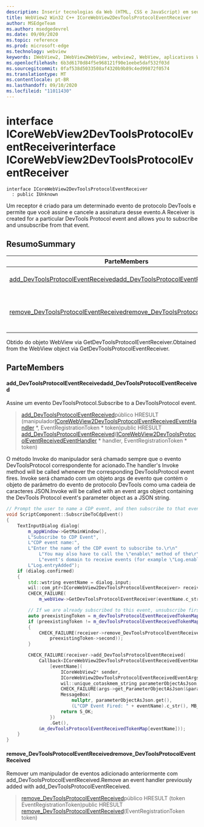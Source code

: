 ```yaml
---
description: Inserir tecnologias da Web (HTML, CSS e JavaScript) em seus aplicativos nativos com o controle WebView2 do Microsoft Edge
title: WebView2 Win32 C++ ICoreWebView2DevToolsProtocolEventReceiver
author: MSEdgeTeam
ms.author: msedgedevrel
ms.date: 09/09/2020
ms.topic: reference
ms.prod: microsoft-edge
ms.technology: webview
keywords: IWebView2, IWebView2WebView, webview2, WebView, aplicativos Win32, Win32, Edge, ICoreWebView2, ICoreWebView2Controller, controle do navegador, HTML Edge, ICoreWebView2DevToolsProtocolEventReceiver
ms.openlocfilehash: 6b3d6170d84f5e968121f90e1eebe5daf532f03d
ms.sourcegitcommit: 0faf538d5033508af4320b9b89c4ed99872f0574
ms.translationtype: MT
ms.contentlocale: pt-BR
ms.lasthandoff: 09/10/2020
ms.locfileid: "11011430"
---
```

# <span data-ttu-id="74785-104">interface ICoreWebView2DevToolsProtocolEventReceiver</span><span class="sxs-lookup"><span data-stu-id="74785-104">interface ICoreWebView2DevToolsProtocolEventReceiver</span></span> 

```
interface ICoreWebView2DevToolsProtocolEventReceiver
  : public IUnknown
```

<span data-ttu-id="74785-105">Um receptor é criado para um determinado evento de protocolo DevTools e permite que você assine e cancele a assinatura desse evento.</span><span class="sxs-lookup"><span data-stu-id="74785-105">A Receiver is created for a particular DevTools Protocol event and allows you to subscribe and unsubscribe from that event.</span></span>

## <span data-ttu-id="74785-106">Resumo</span><span class="sxs-lookup"><span data-stu-id="74785-106">Summary</span></span>

 <span data-ttu-id="74785-107">Parte</span><span class="sxs-lookup"><span data-stu-id="74785-107">Members</span></span>                        | <span data-ttu-id="74785-108">Descrições</span><span class="sxs-lookup"><span data-stu-id="74785-108">Descriptions</span></span>
--------------------------------|---------------------------------------------
[<span data-ttu-id="74785-109">add_DevToolsProtocolEventReceived</span><span class="sxs-lookup"><span data-stu-id="74785-109">add_DevToolsProtocolEventReceived</span></span>](#add_devtoolsprotocoleventreceived) | <span data-ttu-id="74785-110">Assine um evento DevToolsProtocol.</span><span class="sxs-lookup"><span data-stu-id="74785-110">Subscribe to a DevToolsProtocol event.</span></span>
[<span data-ttu-id="74785-111">remove_DevToolsProtocolEventReceived</span><span class="sxs-lookup"><span data-stu-id="74785-111">remove_DevToolsProtocolEventReceived</span></span>](#remove_devtoolsprotocoleventreceived) | <span data-ttu-id="74785-112">Remover um manipulador de eventos adicionado anteriormente com add_DevToolsProtocolEventReceived.</span><span class="sxs-lookup"><span data-stu-id="74785-112">Remove an event handler previously added with add_DevToolsProtocolEventReceived.</span></span>

<span data-ttu-id="74785-113">Obtido do objeto WebView via GetDevToolsProtocolEventReceiver.</span><span class="sxs-lookup"><span data-stu-id="74785-113">Obtained from the WebView object via GetDevToolsProtocolEventReceiver.</span></span>

## <span data-ttu-id="74785-114">Parte</span><span class="sxs-lookup"><span data-stu-id="74785-114">Members</span></span>

#### <span data-ttu-id="74785-115">add_DevToolsProtocolEventReceived</span><span class="sxs-lookup"><span data-stu-id="74785-115">add_DevToolsProtocolEventReceived</span></span> 

<span data-ttu-id="74785-116">Assine um evento DevToolsProtocol.</span><span class="sxs-lookup"><span data-stu-id="74785-116">Subscribe to a DevToolsProtocol event.</span></span>

> <span data-ttu-id="74785-117">[add_DevToolsProtocolEventReceived](#add_devtoolsprotocoleventreceived)público HRESULT (manipulador[ICoreWebView2DevToolsProtocolEventReceivedEventHandler](icorewebview2devtoolsprotocoleventreceivedeventhandler.md) \*, EventRegistrationToken \* token)</span><span class="sxs-lookup"><span data-stu-id="74785-117">public HRESULT [add_DevToolsProtocolEventReceived](#add_devtoolsprotocoleventreceived)([ICoreWebView2DevToolsProtocolEventReceivedEventHandler](icorewebview2devtoolsprotocoleventreceivedeventhandler.md) \* handler, EventRegistrationToken \* token)</span></span>

<span data-ttu-id="74785-118">O método Invoke do manipulador será chamado sempre que o evento DevToolsProtocol correspondente for acionado.</span><span class="sxs-lookup"><span data-stu-id="74785-118">The handler's Invoke method will be called whenever the corresponding DevToolsProtocol event fires.</span></span> <span data-ttu-id="74785-119">Invoke será chamado com um objeto args de evento que contém o objeto de parâmetro do evento de protocolo DevTools como uma cadeia de caracteres JSON.</span><span class="sxs-lookup"><span data-stu-id="74785-119">Invoke will be called with an event args object containing the DevTools Protocol event's parameter object as a JSON string.</span></span>

```cpp
// Prompt the user to name a CDP event, and then subscribe to that event.
void ScriptComponent::SubscribeToCdpEvent()
{
    TextInputDialog dialog(
        m_appWindow->GetMainWindow(),
        L"Subscribe to CDP Event",
        L"CDP event name:",
        L"Enter the name of the CDP event to subscribe to.\r\n"
            L"You may also have to call the \"enable\" method of the\r\n"
            L"event's domain to receive events (for example \"Log.enable\").\r\n",
        L"Log.entryAdded");
    if (dialog.confirmed)
    {
        std::wstring eventName = dialog.input;
        wil::com_ptr<ICoreWebView2DevToolsProtocolEventReceiver> receiver;
        CHECK_FAILURE(
            m_webView->GetDevToolsProtocolEventReceiver(eventName.c_str(), &receiver));

        // If we are already subscribed to this event, unsubscribe first.
        auto preexistingToken = m_devToolsProtocolEventReceivedTokenMap.find(eventName);
        if (preexistingToken != m_devToolsProtocolEventReceivedTokenMap.end())
        {
            CHECK_FAILURE(receiver->remove_DevToolsProtocolEventReceived(
                preexistingToken->second));
        }

        CHECK_FAILURE(receiver->add_DevToolsProtocolEventReceived(
            Callback<ICoreWebView2DevToolsProtocolEventReceivedEventHandler>(
                [eventName](
                    ICoreWebView2* sender,
                    ICoreWebView2DevToolsProtocolEventReceivedEventArgs* args) -> HRESULT {
                    wil::unique_cotaskmem_string parameterObjectAsJson;
                    CHECK_FAILURE(args->get_ParameterObjectAsJson(&parameterObjectAsJson));
                    MessageBox(
                        nullptr, parameterObjectAsJson.get(),
                        (L"CDP Event Fired: " + eventName).c_str(), MB_OK);
                    return S_OK;
                })
                .Get(),
            &m_devToolsProtocolEventReceivedTokenMap[eventName]));
    }
}
```

#### <span data-ttu-id="74785-120">remove_DevToolsProtocolEventReceived</span><span class="sxs-lookup"><span data-stu-id="74785-120">remove_DevToolsProtocolEventReceived</span></span> 

<span data-ttu-id="74785-121">Remover um manipulador de eventos adicionado anteriormente com add_DevToolsProtocolEventReceived.</span><span class="sxs-lookup"><span data-stu-id="74785-121">Remove an event handler previously added with add_DevToolsProtocolEventReceived.</span></span>

> <span data-ttu-id="74785-122">[remove_DevToolsProtocolEventReceived](#remove_devtoolsprotocoleventreceived)público HRESULT (token EventRegistrationToken)</span><span class="sxs-lookup"><span data-stu-id="74785-122">public HRESULT [remove_DevToolsProtocolEventReceived](#remove_devtoolsprotocoleventreceived)(EventRegistrationToken token)</span></span>

